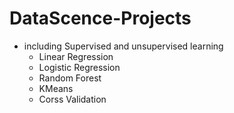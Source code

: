 # DataScence-Projects
- including Supervised and unsupervised learning
    - Linear Regression
    - Logistic Regression
    - Random Forest
    - KMeans
    - Corss Validation
